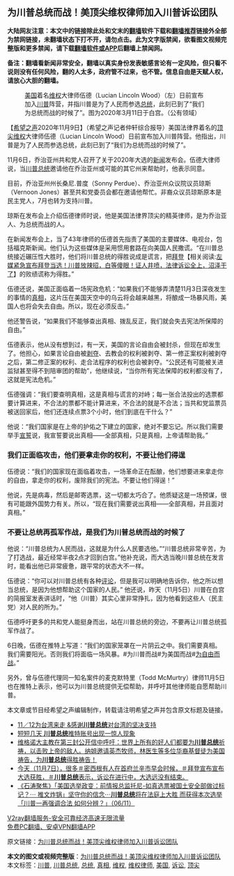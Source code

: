  <h2>为川普总统而战！美顶尖维权律师加入川普诉讼团队</h2> <p class="notice"><b>大陆网友注意：本文中的链接除此处和文末的<a href="https://github.com/bannedbook/fanqiang" >翻墙</a>软件下载和<a href="https://github.com/killgcd/justmysocks/blob/master/README.md">翻墙推荐</a>链接外全部为禁网链接，未翻墙状态下打不开，请勿点击。此为文字版禁闻，欲看图文视频完整版和更多禁闻，请下载<a href="https://github.com/bannedbook/fanqiang">翻墙软件或APP</a>后翻墙上禁闻网。</p><p>备注：翻墙看新闻非常安全，翻墙以真实身份发表敏感言论有一定风险，但只看不说则没有任何风险，翻的人太多，政府管不过来，也不管。信息自由是天赋人权，请放心大胆的翻墙。</b></p>  <div class="entry"> <figure><figcaption> <a href="https://www.bannedbook.org/bnews/tag/%e7%be%8e%e5%9b%bd/" class="st_tag internal_tag" rel="tag" title="标签 美国 下的日志">美国</a>着名<a href="https://www.bannedbook.org/bnews/tag/%E7%BB%B4%E6%9D%83/" class="st_tag internal_tag" rel="tag" title="标签 维权 下的日志">维权</a>大律师伍德（Lucian Lincoln Wood）（左）日前宣布加入<a href="https://www.bannedbook.org/bnews/tag/%e5%b7%9d%e6%99%ae/" class="st_tag internal_tag" rel="tag" title="标签 川普 下的日志">川普</a>阵营，并指川普是为了人民而参选<a href="https://www.bannedbook.org/bnews/tag/%e6%80%bb%e7%bb%9f/" class="st_tag internal_tag" rel="tag" title="标签 总统 下的日志">总统</a>，此刻已到了“我们为总统而战的时候了”。图为2020年3月11日于白宫。（公有领域）</figcaption></figure> <p>【<span class='wp_keywordlink_affiliate'><a href="https://www.soundofhope.org" title="希望之声" target="_blank">希望之声</a></span>2020年11月9日】（希望之声记者仲轩综合报导）美国法律界着名的<a href="https://www.bannedbook.org/bnews/tag/%E9%A1%B6%E5%B0%96/" class="st_tag internal_tag" rel="tag" title="标签 顶尖 下的日志">顶尖</a><span class='wp_keywordlink_affiliate'><a href="https://www.bannedbook.org/bnews/weiquan/" title="维权" target="_blank">维权</a></span>大律师伍德（Lucian Lincoln Wood）日前宣布加入川普阵营。他指出，川普是为了人民而参选总统，此刻已到了“我们为总统而战的时候了”。</p> <p>11月6日，乔治亚州共和党人召开了关于2020年大选的<span class='wp_keywordlink_affiliate'><a href="https://www.bannedbook.org/" title="新闻">新闻</a></span>发布会。伍德大律师说，当<a href="https://www.bannedbook.org/bnews/tag/%E5%B7%9D%E6%99%AE%E6%80%BB%E7%BB%9F/" class="st_tag internal_tag" rel="tag" title="标签 川普总统 下的日志">川普总统</a>邀请他在乔治亚州或可能的其它州来帮助时，他表示同意。</p> <p>目前，乔治亚州州长桑尼.普度（Sonny Perdue）、乔治亚州众议院议员琼斯（Vernoon Jones）甚至共和党委员会都在邀请他帮忙。非裔众议员琼斯原本是民主党人，7月也转为支持川普。</p> <p>琼斯在发布会上介绍伍德律师时说，他是美国法律界顶尖的精英律师，是为乔治亚人、为总统而战的人。</p> <p>在新闻发布会上，当了43年律师的伍德首先指责了美国的主要媒体、电视台，包括福克斯新闻。他们认为这些媒体是采用惯用套路在向美国人民撒谎。“在川普总统接近碾压性大胜时，他们将川普总统的得胜说成是谎言，把<span class='wp_keywordlink'><a href="https://www.bannedbook.org/bnews/comments/20201018/1415809.html" title="“硬盘门”再爆：拿中共华信10％股的“大人物”正是拜登" target="_blank">拜登</a></span>【相关阅读:<a href='https://www.bannedbook.org/bnews/bannedvideo/20201108/1427782.html' target='_blank'>左媒紧急宣布拜登当选！川普放辣招，白等傻眼！证人井喷，法律诉讼全上，沼泽干了</a>】的败绩谎称为得胜。”</p>  <p>伍德还说，美国正面临着一场宪政危机：“如果我们不能够弄清楚11月3日深夜发生的事情的<a href="https://www.bannedbook.org/bnews/tag/%e7%9c%9f%e7%9b%b8/" class="st_tag internal_tag" rel="tag" title="标签 真相 下的日志">真相</a>，这片压在美国天空中的乌云将会越来越黑，将酿成一场暴风雨，美国人也将会失去自由。所以，现在必须反击。”</p> <p></p> <p>他还警告说，“如果我们不能够查出真相、拨乱反正，我们就会失去宪法所保障的自由。”</p> <p>伍德表示，他从没有想到过，有一天，美国的言论自由会被封杀，但现在却发生了。他担心，如果言论自由被<span class='wp_keywordlink'><a href="https://www.bannedbook.org/forum2/topic21.html" title="《剥夺》 黄建民 著" target="_blank">剥夺</a></span>、去教会的权利被剥夺、第一修正案权利被剥夺之后，第二修正案的权利、走合法程序的权利也会被剥夺。“公民还有可能被关进监狱甚至得不到陪审团的帮助”，他继续说，“当你所有宪法保障的权利都没有了，这就是宪法危机。”</p> <p>伍德强调：“我们要查明真相，这是真相与谎言的对峙；每一张合法投出的选票都要计算进来，不合法的票都不能计算进来，不合法的就是不合法；当共和党监票员被送回家后，他们还连续点票3个小时，他们到底在干什么？”</p>  <p>他说：“我们国家是在上帝的护佑之下建立的国家，绝对不要忘记。所以我们需要举手<span class='wp_keywordlink'><a href="https://www.bannedbook.org/forum5/topic17.html" title="宣誓与预言" target="_blank">宣誓</a></span>说，我宣誓要说出真相——全部真相，只是真相，上帝请帮助我。”</p> <h3>我们正面临攻击，他们要拿走你的权利，不要让他们得逞</h3> <p>伍德说：“我们的国家现在面临着攻击，一场革命正在酝酿，他们想要进来拿走你的自由，拿走你的权利，废除我们的宪法。不要让他们得逞！”</p> <p>他说，先是病毒，然后是邮寄选票，这一切都太巧合了。他质疑这是一场预谋，很有可能跟外国势力有关。所以，“现在我们需要说出真相——全部真相，并且面对真相。”</p> <h3>不要让总统再孤军作战，是我们为川普总统而战的时候了</h3> <p>他说：“川普总统为人民而战，这就是为什么人民要选他。”“川普总统非常辛苦，为了打选战，最近经常半夜2点才回到白宫。”他补充说，而大选当晚川普总统在发言时，能看出他已非常疲惫，跟平常的状态大不一样。</p> <p>伍德说：“你可以对川普总统有各种<span class='wp_keywordlink_affiliate'><a href="https://www.bannedbook.org/bnews/comments/" title="新闻评论" target="_blank">评论</a></span>，但是我可以明确地告诉你，他之所以想当总统，是因为他想帮助这个国家的人民。” 他还说，昨天（11月5日）川普在白宫的简报室发表讲话时，“他（川普）其实心里非常挣扎，因为他看到这些人（民主党）对人民的所为。” </p>  <p>伍德呼吁更多的共和党人能挺身而出，站在川普总统的旁边，不要再让川普总统孤军作战了。</p> <p>6日晚，伍德在推特上写道：“我们的国家笼罩在一片阴云之中。我们需要真相。我们需要阳光。否则我们将面临一场风暴。#为川普而战#为美国而战#<span class='wp_keywordlink'><a href="https://www.bannedbook.org/forum2/topic1689.html" title="余杰《为自由而战——余杰政论自选集》" target="_blank">为自由而战</a></span>。”</p> <p></p> <p>另外，曾与伍德代理同一知名案件的麦克默特里（Todd McMurtry）律师11月5日也在推特上表示，他可以为川普总统提供无偿帮助，并呼吁其他律师能自愿帮助川普。</p> <p></p>  <p>本文章或节目经希望之声编辑制作，转载请注明希望之声并包含原文标题及链接。</p> <ul class='op-related-articles' title='相关阅读'> <li><a href='https://www.bannedbook.org/bnews/taiwannews/20201109/1428356.html' target='_blank'>11／12为台湾来走 &amp;感谢<b>川普总统</b>对台湾的坚决支持</a></li> <li><a href='https://www.bannedbook.org/bnews/topimagenews/20201109/1428204.html' target='_blank'>短短几天 <b>川普总统</b>推特账号出现一惊人现象</a></li> <li><a href='https://www.bannedbook.org/bnews/bannedvideo/20201108/1427681.html' target='_blank'>维格诺大主教在第三封公开信中呼吁：世界上所有的好人们都要为<b>川普总统</b>祈祷，以击败上帝的敌人。纳姐邀请英杰牧师，林医生等多位华裔基督徒为美国祷告，为<b>川普总统</b>得胜祷告！</a></li> <li><a href='https://www.bannedbook.org/bnews/bannedvideo/20201108/1427625.html' target='_blank'>今天（11月7日），很多＃密西根有人在首府兰辛市早会时候，＃拜登宣布宣布大选获胜，＃<b>川普总统</b>表示，诉讼在进行中，大选远没有结束。</a></li> <li><a href='https://www.bannedbook.org/bnews/bannedvideo/20201107/1427280.html' target='_blank'>《石涛聚焦》「美国选举政变：前情报总监托尼-如真选票被国土安全部做过标记？⋯ 推文炸锅」坚守你的信念⋯<b>川普总统</b>将在法庭上大胜 而获得本次选举「川普一再强调合法 如何分辨？」（06/11）</a></li> </ul> <p class="texttj"> <a href="https://www.bannedbook.org/forum23/topic22702.html" target="_blank">V2ray翻墙服务-安全可靠经济高速无限流量</a><br/> <a href="https://github.com/bannedbook/fanqiang/wiki/%E7%A6%81%E9%97%BB%E7%BD%91%E5%AE%89%E5%8D%93%E7%BF%BB%E5%A2%99%E6%96%B0%E9%97%BBAPP" target="_blank">免费PC翻墙、安卓VPN翻墙APP</a></p><p>原文链接：<a class="src_link"  href="https://www.soundofhope.org/post/441010" target="_blank">为川普总统而战！美顶尖维权律师加入川普诉讼团队</a></p><a name='sharetosocial'></a>       <div><b>本文的图文或视频完整版</b>：<a href='https://www.bannedbook.org/bnews/comments/20201110/1428636.html'>为川普总统而战！美顶尖维权律师加入川普诉讼团队</a></div>  </div><!--END ENTRY--> <div class="postfooter"> <div>本文标签：<a href="https://www.bannedbook.org/bnews/tag/%e5%b7%9d%e6%99%ae/" rel="tag">川普</a>, <a href="https://www.bannedbook.org/bnews/tag/%E5%B7%9D%E6%99%AE%E6%80%BB%E7%BB%9F/" rel="tag">川普总统</a>, <a href="https://www.bannedbook.org/bnews/tag/%e6%80%bb%e7%bb%9f/" rel="tag">总统</a>, <a href="https://www.bannedbook.org/bnews/tag/%e7%9c%9f%e7%9b%b8/" rel="tag">真相</a>, <a href="https://www.bannedbook.org/bnews/tag/%E7%BB%B4%E6%9D%83/" rel="tag">维权</a>, <a href="https://www.bannedbook.org/bnews/tag/%e7%bb%b4%e6%9d%83%e5%be%8b%e5%b8%88/" rel="tag">维权律师</a>, <a href="https://www.bannedbook.org/bnews/tag/%e7%be%8e%e5%9b%bd/" rel="tag">美国</a>, <a href="https://www.bannedbook.org/bnews/tag/%E8%AF%89%E8%AE%BC/" rel="tag">诉讼</a>, <a href="https://www.bannedbook.org/bnews/tag/%E9%A1%B6%E5%B0%96/" rel="tag">顶尖</a></div>  </div><!--END POSTFOOTER--> 